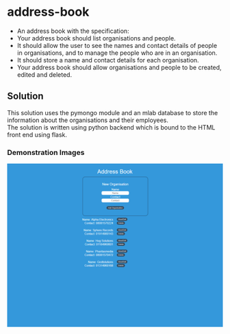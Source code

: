 # address-book
* An address book with the specification:  
* Your address book should list organisations and people.  
* It should allow the user to see the names and contact details of people in organisations, and to manage the people who are in an organisation.  
* It should store a name and contact details for each organisation.  
* Your address book should allow organisations and people to be created, edited and deleted.

## Solution
This solution uses the pymongo module and an mlab database to store the information about the organisations and their employees.  
The solution is written using python backend which is bound to the HTML front end using flask.

### Demonstration Images
![Address Book Home](https://github.com/fraserdale/address-book/blob/master/images/address_book_home.PNG "Address Book Home")

